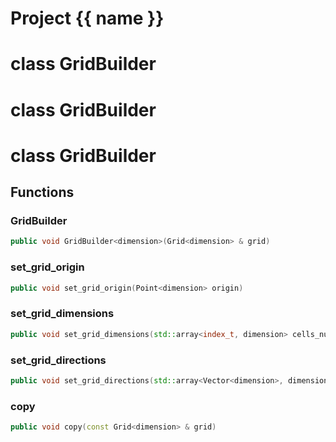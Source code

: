 <script setup>
import {useRoute} from 'vitepress'
const {path} = useRoute()
const tokens = path.split('/')
const words = tokens[2].split('-');
for (let i = 0; i < words.length; i++) {
    words[i] = words[i].charAt(0).toUpperCase() + words[i].slice(1);
    words[i] = words[i].replace('geode', 'Geode')
}
const name = words.join('-');
</script>
# Project {{ name }}

# class GridBuilder


# class GridBuilder


# class GridBuilder


## Functions

### GridBuilder

```cpp
public void GridBuilder<dimension>(Grid<dimension> & grid)
```


### set_grid_origin

```cpp
public void set_grid_origin(Point<dimension> origin)
```


### set_grid_dimensions

```cpp
public void set_grid_dimensions(std::array<index_t, dimension> cells_number, std::array<double, dimension> cells_length)
```


### set_grid_directions

```cpp
public void set_grid_directions(std::array<Vector<dimension>, dimension> directions)
```


### copy

```cpp
public void copy(const Grid<dimension> & grid)
```




